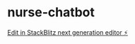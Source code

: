 # nurse-chatbot

[Edit in StackBlitz next generation editor ⚡️](https://stackblitz.com/~/github.com/coalfocks/nurse-chatbot)